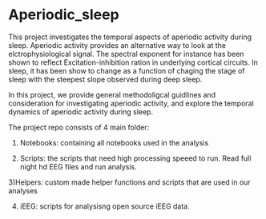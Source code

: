 # Aperiodic_sleep

This project investigates the temporal aspects of aperiodic activity during sleep. 
Aperiodic activity provides an alternative way to look at the elctrophysiological signal. The spectral exponent for instance has been shown to reflect Excitation-inhibition ration in underlying cortical circuits. In sleep, it has been show to change as a function of chaging the stage of sleep with the steepest slope observed during deep sleep. 

In this project, we provide general methodoligcal guidlines and consideration for investigating aperiodic activity, and explore the temporal dynamics of aperiodic activity during sleep.

The project repo consists of 4 main folder:

1) Notebooks: containing all notebooks used in the analysis

2) Scripts: the scripts that need high processing speeed to run. Read full night hd EEG files and run analysis.

3)Helpers: custom made helper functions and scripts that are used in our analyses

4) iEEG: scripts for analysisng open source iEEG data.

